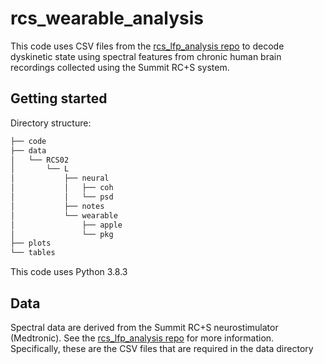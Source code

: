 # rcs_wearable_analysis

This code uses CSV files from the [rcs_lfp_analysis repo](https://github.com/molaruna/rcs_lfp_analysis) 
to decode dyskinetic state using spectral features from chronic human brain recordings collected using the Summit RC+S system.

## Getting started

Directory structure:
```bash
├── code
├── data
│   └── RCS02
│       └── L
│           ├── neural
│           │   ├── coh
│           │   └── psd
│           ├── notes
│           └── wearable
│               ├── apple
│               └── pkg
├── plots
└── tables
```

This code uses Python 3.8.3


## Data
Spectral data are derived from the Summit RC+S neurostimulator (Medtronic). 
See the [rcs_lfp_analysis repo](https://github.com/molaruna/rcs_lfp_analysis) for more information. 
Specifically, these are the CSV files that are required in the data directory

